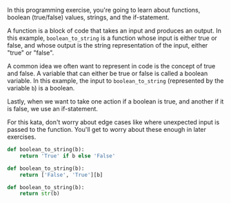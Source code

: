 In this programming exercise, you're going to learn about functions, boolean (true/false) values, strings, and the if-statement.

A function is a block of code that takes an input and produces an output. In this example, ```boolean_to_string``` is a function whose input is either true or false, and whose output is the string representation of the input, either "true" or "false".

A common idea we often want to represent in code is the concept of true and false. A variable that can either be true or false is called a boolean variable. In this example, the input to ```boolean_to_string``` (represented by the variable ```b```) is a boolean.

Lastly, when we want to take one action if a boolean is true, and another if it is false, we use an if-statement.

For this kata, don't worry about edge cases like where unexpected input is passed to the function. You'll get to worry about these enough in later exercises.
```python
def boolean_to_string(b):
    return 'True' if b else 'False'
```
```python
def boolean_to_string(b):
    return ['False', 'True'][b]
```
```python
def boolean_to_string(b):
    return str(b)
```
